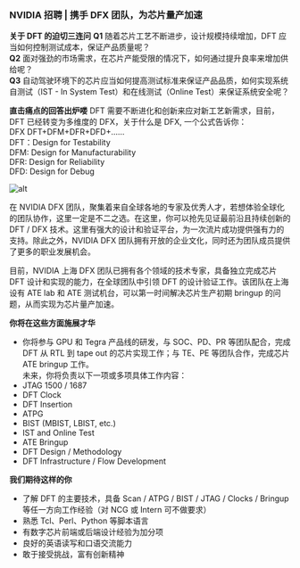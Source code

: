 ### NVIDIA 招聘 | 携手 DFX 团队，为芯片量产加速  

**关于 DFT 的迫切三连问**
**Q1** 随着芯片工艺不断进步，设计规模持续增加，DFT 应当如何控制测试成本，保证产品质量呢？  
**Q2** 面对强劲的市场需求，在芯片产能受限的情况下，如何通过提升良率来增加供给呢？  
**Q3** 自动驾驶环境下的芯片应当如何提高测试标准来保证产品品质，如何实现系统自测试（IST - In System Test）和在线测试（Online Test）来保证系统安全呢？

**直击痛点的回答出炉喽** 
DFT  需要不断进化和创新来应对新工艺新需求，目前，DFT 已经转变为多维度的 DFX，关于什么是 DFX, 一个公式告诉你：  
DFX  DFT+DFM+DFR+DFD+……  
DFT：Design for Testability  
DFM: Design for Manufacturability  
DFR: Design for Reliability  
DFD: Design for Debug  

![alt](https://mp.weixin.qq.com/s/kEcUpZfG0YtzXfSBQqygfg)

在 NVIDIA DFX 团队，聚集着来自全球各地的专家及优秀人才，若想体验全球化的团队协作，这里一定是不二之选。在这里，你可以抢先见证最前沿且持续创新的 DFT / DFX 技术。这里有强大的设计和验证平台，为一次流片成功提供强有力的支持。除此之外，NVIDIA DFX 团队拥有开放的企业文化，同时还为团队成员提供了更多的职业发展机会。  

目前，NVIDIA 上海 DFX 团队已拥有各个领域的技术专家，具备独立完成芯片 DFT 设计和实现的能力，在全球团队中引领 DFT 的设计验证工作。该团队在上海设有 ATE lab 和 ATE 测试机台，可以第一时间解决芯片生产初期 bringup 的问题，从而实现为芯片量产加速。

**你将在这些方面施展才华** 
-	你将参与 GPU 和 Tegra 产品线的研发，与 SOC、PD、PR 等团队配合，完成 DFT 从 RTL 到 tape out 的芯片实现工作；与 TE、PE 等团队合作，完成芯片 ATE bringup 工作。  
未来，你将负责以下一项或多项具体工作内容：
-	JTAG 1500 / 1687
-	DFT Clock
-	DFT Insertion
-	ATPG
-	BIST (MBIST, LBIST, etc.)
-	IST and Online Test
-	ATE Bringup
-	DFT Design / Methodology
-	DFT Infrastructure / Flow Development

**我们期待这样的你** 
-	 了解 DFT 的主要技术，具备 Scan / ATPG / BIST / JTAG / Clocks / Bringup 等任一方向工作经验（对 NCG 或 Intern 可不做要求）
-	 熟悉 Tcl、Perl、Python 等脚本语言
-	 有数字芯片前端或后端设计经验为加分项
-	 良好的英语读写和口语交流能力
-	 敢于接受挑战，富有创新精神
